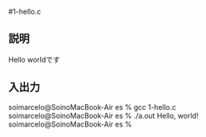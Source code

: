 #1-hello.c
## 説明
Hello worldです
## 入出力
soimarcelo@SoinoMacBook-Air es % gcc 1-hello.c
soimarcelo@SoinoMacBook-Air es % ./a.out
Hello, world!
soimarcelo@SoinoMacBook-Air es % 